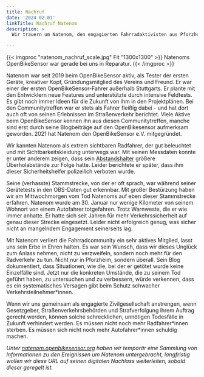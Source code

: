 ```yaml
---
title: Nachruf
date: '2024-02-01'
linkTitle: Nachruf Natenom
description: >
  Wir trauern um Natenom, den engagierten Fahrradaktivisten aus Pforzheim

---
```


{{< imgproc "natenom_nachruf_scale.jpg" Fit "1300x1300" >}}
Natenoms OpenBikeSensor war gerade bei uns in Reparatur.
{{< /imgproc >}}

Natenom war seit 2019 beim OpenBikeSensor aktiv, als Tester der ersten Geräte, kreativer Kopf, Gründungsmitglied des Vereins und Freund. Er war einer der ersten OpenBikeSensor-Fahrer außerhalb Stuttgarts. Er plante mit den Entwicklern neue Features und unterstützte durch intensive Feldtests. Es gibt noch immer Ideen für die Zukunft von ihm in den Projektplänen. Bei den Communitytreffen war er stets als Fahrer fleißig dabei - und hat dort auch oft von seinen Erlebnissen im Straßenverkehr berichtet. Viele Aktive beim OpenBikeSensor kennen ihn aus diesen Communitytreffen, manche sind erst durch seine Blogbeiträge auf den OpenBikesensor aufmerksam geworden. 2021 hat Natenom den OpenBikeSensor e.V. mitgegründet.

Wir kannten Natenom als extrem sichtbaren Radfahrer, der gut beleuchtet und mit Sichtbarkeitskleidung unterwegs war. Mit seinen Messdaten konnte er unter anderem zeigen, dass sein [Abstandshalter](https://natenom.de/tags/abstandshalter/) größere Überholabstände zur Folge hatte. Leider berichtete er später, dass ihm dieser Sicherheitshelfer polizeilich verboten wurde.

Seine (verhasste) Stammstrecke, von der er oft sprach, war während seiner Gerätetests in den OBS-Daten gut erkennbar. Mit großer Bestürzung haben wir am Mittwochmorgen vom Tod Natenoms auf eben dieser Stammstrecke erfahren. Natenom wurde am 30. Januar nur wenige Kilometer von seinem Wohnort von einem Autofahrer totgefahren. Trotz Warnweste, die er wie immer anhatte. Er hatte sich seit Jahren für mehr Verkehrssicherheit auf genau dieser Strecke eingesetzt. Leider nicht erfolgreich genug, was sicher nicht an mangelndem Engagement seinerseits lag.

Mit Natenom verliert die Fahrradcommunity ein sehr aktives Mitglied, lasst uns sein Erbe in Ehren halten. Es war sein Wunsch, dass wir dieses Unglück zum Anlass nehmen, nicht zu verzweifeln, sondern noch mehr für den Radverkehr zu tun. Nicht nur in Pforzheim, sondern überall. Sein Blog dokumentiert, dass Situationen, wie die, bei der er getötet wurde keine Einzelfälle sind. Jetzt nur die konkreten Umstände, die zu seinem Tod geführt haben, zu untersuchen und zu verbessern, würde verkennen, dass es ein systematisches Versagen gibt beim Schutz schwacher Verkehrsteilnehmer*innen.

Wenn wir uns gemeinsam als engagierte Zivilgesellschaft anstrengen, wenn Gesetzgeber, Straßenverkehrsbehörden und Strafverfolgung ihrem Auftrag gerecht werden, können solche schrecklichen, unnötigen Todesfälle in Zukunft verhindert werden. Es müssen nicht noch mehr Radfahrer\*innen sterben. Es müssen sich nicht noch mehr Autofahrer\*innen schuldig machen.

*Unter [natenom.openbikesensor.org](https://natenom.openbikesensor.org/) haben wir temporär eine Sammlung von Informationen zu den Ereignissen um Natenom untergebracht, langfristig wollen wir diese URL auf seinen digitalen Nachlass weiterleiten, sobald dieser geregelt ist.*

